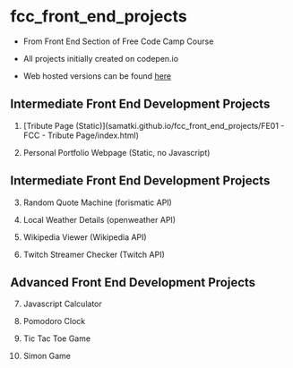 # fcc_front_end_projects
- From Front End Section of Free Code Camp Course

- All projects initially created on codepen.io

- Web hosted versions can be found [here](http://samatki.github.io/fcc_front_end_projects)

 ## Intermediate Front End Development Projects

1. [Tribute Page (Static)](samatki.github.io/fcc_front_end_projects/FE01 - FCC - Tribute Page/index.html)

2. Personal Portfolio Webpage (Static, no Javascript)

 ## Intermediate Front End Development Projects

3. Random Quote Machine (forismatic API)

4. Local Weather Details (openweather API)

5. Wikipedia Viewer (Wikipedia API)

6. Twitch Streamer Checker (Twitch API)

 ## Advanced Front End Development Projects

7. Javascript Calculator

8. Pomodoro Clock

9. Tic Tac Toe Game

10. Simon Game
